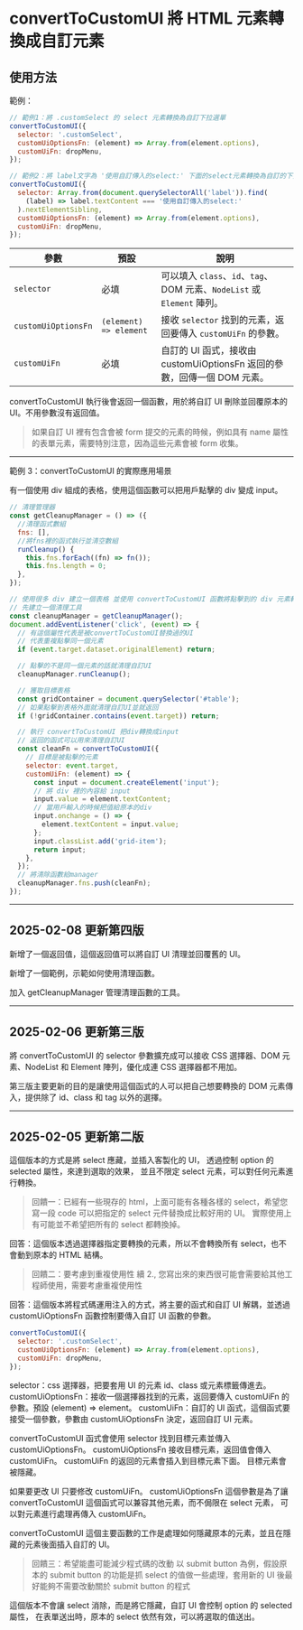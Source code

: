 # convertToCustomUI 將 HTML 元素轉換成自訂元素

## 使用方法

範例：

```js
// 範例1：將 .customSelect 的 select 元素轉換為自訂下拉選單
convertToCustomUI({
  selector: '.customSelect',
  customUiOptionsFn: (element) => Array.from(element.options),
  customUiFn: dropMenu,
});

// 範例2：將 label文字為 '使用自訂傳入的select:' 下面的select元素轉換為自訂的下拉選單
convertToCustomUI({
  selector: Array.from(document.querySelectorAll('label')).find(
    (label) => label.textContent === '使用自訂傳入的select:'
  ).nextElementSibling,
  customUiOptionsFn: (element) => Array.from(element.options),
  customUiFn: dropMenu,
});
```

| 參數                | 預設                   | 說明                                                                     |
| ------------------- | ---------------------- | ------------------------------------------------------------------------ |
| `selector`          | 必填                   | 可以填入 `class`、`id`、`tag`、DOM 元素、`NodeList` 或 `Element` 陣列。  |
| `customUiOptionsFn` | `(element) => element` | 接收 `selector` 找到的元素，返回要傳入 `customUiFn` 的參數。             |
| `customUiFn`        | 必填                   | 自訂的 UI 函式，接收由 customUiOptionsFn 返回的參數，回傳一個 DOM 元素。 |

convertToCustomUI 執行後會返回一個函數，用於將自訂 UI 刪除並回覆原本的 UI。不用參數沒有返回值。

> 如果自訂 UI 裡有包含會被 form 提交的元素的時候，例如具有 name 屬性的表單元素，需要特別注意，因為這些元素會被 form 收集。

---

範例 3：convertToCustomUI 的實際應用場景

有一個使用 div 組成的表格，使用這個函數可以把用戶點擊的 div 變成 input。

```js
// 清理管理器
const getCleanupManager = () => ({
  //清理函式數組
  fns: [],
  //將fns裡的函式執行並清空數組
  runCleanup() {
    this.fns.forEach((fn) => fn());
    this.fns.length = 0;
  },
});

// 使用很多 div 建立一個表格 並使用 convertToCustomUI 函數將點擊到的 div 元素轉換成input
// 先建立一個清理工具
const cleanupManager = getCleanupManager();
document.addEventListener('click', (event) => {
  // 有這個屬性代表是被convertToCustomUI替換過的UI
  // 代表重複點擊同一個元素
  if (event.target.dataset.originalElement) return;

  // 點擊的不是同一個元素的話就清理自訂UI
  cleanupManager.runCleanup();

  // 獲取目標表格
  const gridContainer = document.querySelector('#table');
  // 如果點擊到表格外面就清理自訂UI並就返回
  if (!gridContainer.contains(event.target)) return;

  // 執行 convertToCustomUI 把div轉換成input
  // 返回的函式可以用來清理自訂UI
  const cleanFn = convertToCustomUI({
    // 目標是被點擊的元素
    selector: event.target,
    customUiFn: (element) => {
      const input = document.createElement('input');
      // 將 div 裡的內容給 input
      input.value = element.textContent;
      // 當用戶輸入的時候把值給原本的div
      input.onchange = () => {
        element.textContent = input.value;
      };
      input.classList.add('grid-item');
      return input;
    },
  });
  // 將清除函數給manager
  cleanupManager.fns.push(cleanFn);
});
```

---

## 2025-02-08 更新第四版

新增了一個返回值，這個返回值可以將自訂 UI 清理並回覆舊的 UI。

新增了一個範例，示範如何使用清理函數。

加入 getCleanupManager 管理清理函數的工具。

---

## 2025-02-06 更新第三版

將 convertToCustomUI 的 selector 參數擴充成可以接收 CSS 選擇器、DOM 元素、NodeList 和 Element 陣列，優化成連 CSS 選擇器都不用加。

第三版主要更新的目的是讓使用這個函式的人可以把自己想要轉換的 DOM 元素傳入，提供除了 id、class 和 tag 以外的選擇。

---

## 2025-02-05 更新第二版

這個版本的方式是將 select 應藏，並插入客製化的 UI，
透過控制 option 的 selected 屬性，來達到選取的效果，
並且不限定 select 元素，可以對任何元素進行轉換。

> 回饋一：已經有一些現存的 html，上面可能有各種各樣的 select，希望您寫一段 code 可以把指定的 select 元件替換成比較好用的 UI。
> 實際使用上有可能並不希望把所有的 select 都轉換掉。

回答：這個版本透過選擇器指定要轉換的元素，所以不會轉換所有 select，也不會動到原本的 HTML 結構。

> 回饋二：要考慮到重複使用性
> 續 2., 您寫出來的東西很可能會需要給其他工程師使用，需要考慮重複使用性

回答：這個版本將程式碼運用注入的方式，將主要的函式和自訂 UI 解耦，並透過 customUiOptionsFn 函數控制要傳入自訂 UI 函數的參數。

```js
convertToCustomUI({
  selector: '.customSelect',
  customUiOptionsFn: (element) => Array.from(element.options),
  customUiFn: dropMenu,
});
```

selector：css 選擇器，把要套用 UI 的元素 id、class 或元素標籤傳進去。
customUiOptionsFn：接收一個選擇器找到的元素，返回要傳入 customUiFn 的參數。預設 (element) => element。
customUiFn：自訂的 UI 函式，這個函式要接受一個參數，參數由 customUiOptionsFn 決定，返回自訂 UI 元素。

convertToCustomUI 函式會使用 selector 找到目標元素並傳入 customUiOptionsFn。
customUiOptionsFn 接收目標元素，返回值會傳入 customUiFn。
customUiFn 的返回的元素會插入到目標元素下面。
目標元素會被隱藏。

如果要更改 UI 只要修改 customUiFn。
customUiOptionsFn 這個參數是為了讓 convertToCustomUI 這個函式可以兼容其他元素，而不侷限在 select 元素，
可以對元素進行處理再傳入 customUiFn。

convertToCustomUI 這個主要函數的工作是處理如何隱藏原本的元素，並且在隱藏的元素後面插入自訂的 UI。

> 回饋三：希望能盡可能減少程式碼的改動
> 以 submit button 為例，假設原本的 submit button 的功能是抓 select 的值做一些處理，套用新的 UI 後最好能夠不需要改動關於 submit button 的程式

這個版本不會讓 select 消除，而是將它隱藏，自訂 UI 會控制 option 的 selected 屬性，
在表單送出時，原本的 select 依然有效，可以將選取的值送出。
